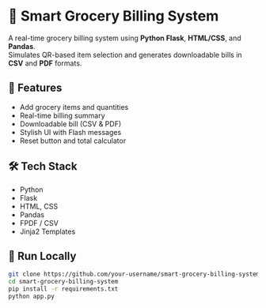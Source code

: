 # 🛒 Smart Grocery Billing System

A real-time grocery billing system using **Python Flask**, **HTML/CSS**, and **Pandas**.  
Simulates QR-based item selection and generates downloadable bills in **CSV** and **PDF** formats.

## 🚀 Features

- Add grocery items and quantities
- Real-time billing summary
- Downloadable bill (CSV & PDF)
- Stylish UI with Flash messages
- Reset button and total calculator

## 🛠 Tech Stack

- Python
- Flask
- HTML, CSS
- Pandas
- FPDF / CSV
- Jinja2 Templates

## 🧪 Run Locally

```bash
git clone https://github.com/your-username/smart-grocery-billing-system.git
cd smart-grocery-billing-system
pip install -r requirements.txt
python app.py


